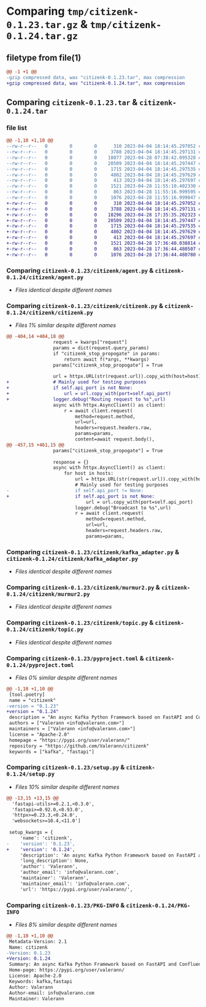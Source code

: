 # Comparing `tmp/citizenk-0.1.23.tar.gz` & `tmp/citizenk-0.1.24.tar.gz`

## filetype from file(1)

```diff
@@ -1 +1 @@
-gzip compressed data, was "citizenk-0.1.23.tar", max compression
+gzip compressed data, was "citizenk-0.1.24.tar", max compression
```

## Comparing `citizenk-0.1.23.tar` & `citizenk-0.1.24.tar`

### file list

```diff
@@ -1,10 +1,10 @@
--rw-r--r--   0        0        0      310 2023-04-04 18:14:45.297052 citizenk-0.1.23/citizenk/__init__.py
--rw-r--r--   0        0        0     3788 2023-04-04 18:14:45.297131 citizenk-0.1.23/citizenk/agent.py
--rw-r--r--   0        0        0    18077 2023-04-28 07:38:42.095328 citizenk-0.1.23/citizenk/citizenk.py
--rw-r--r--   0        0        0    20509 2023-04-04 18:14:45.297447 citizenk-0.1.23/citizenk/kafka_adapter.py
--rw-r--r--   0        0        0     1715 2023-04-04 18:14:45.297535 citizenk-0.1.23/citizenk/murmur2.py
--rw-r--r--   0        0        0     4802 2023-04-04 18:14:45.297629 citizenk-0.1.23/citizenk/topic.py
--rw-r--r--   0        0        0      413 2023-04-04 18:14:45.297697 citizenk-0.1.23/citizenk/utils.py
--rw-r--r--   0        0        0     1521 2023-04-28 11:55:10.402330 citizenk-0.1.23/pyproject.toml
--rw-r--r--   0        0        0      863 2023-04-28 11:55:16.999595 citizenk-0.1.23/setup.py
--rw-r--r--   0        0        0     1076 2023-04-28 11:55:16.999847 citizenk-0.1.23/PKG-INFO
+-rw-r--r--   0        0        0      310 2023-04-04 18:14:45.297052 citizenk-0.1.24/citizenk/__init__.py
+-rw-r--r--   0        0        0     3788 2023-04-04 18:14:45.297131 citizenk-0.1.24/citizenk/agent.py
+-rw-r--r--   0        0        0    18296 2023-04-28 17:35:35.202323 citizenk-0.1.24/citizenk/citizenk.py
+-rw-r--r--   0        0        0    20509 2023-04-04 18:14:45.297447 citizenk-0.1.24/citizenk/kafka_adapter.py
+-rw-r--r--   0        0        0     1715 2023-04-04 18:14:45.297535 citizenk-0.1.24/citizenk/murmur2.py
+-rw-r--r--   0        0        0     4802 2023-04-04 18:14:45.297629 citizenk-0.1.24/citizenk/topic.py
+-rw-r--r--   0        0        0      413 2023-04-04 18:14:45.297697 citizenk-0.1.24/citizenk/utils.py
+-rw-r--r--   0        0        0     1521 2023-04-28 17:36:40.038814 citizenk-0.1.24/pyproject.toml
+-rw-r--r--   0        0        0      863 2023-04-28 17:36:44.480507 citizenk-0.1.24/setup.py
+-rw-r--r--   0        0        0     1076 2023-04-28 17:36:44.480780 citizenk-0.1.24/PKG-INFO
```

### Comparing `citizenk-0.1.23/citizenk/agent.py` & `citizenk-0.1.24/citizenk/agent.py`

 * *Files identical despite different names*

### Comparing `citizenk-0.1.23/citizenk/citizenk.py` & `citizenk-0.1.24/citizenk/citizenk.py`

 * *Files 1% similar despite different names*

```diff
@@ -404,14 +404,18 @@
                 request = kwargs["request"]
                 params = dict(request.query_params)
                 if "citizenk_stop_propogate" in params:
                     return await f(*args, **kwargs)
                 params["citizenk_stop_propogate"] = True
 
                 url = httpx.URL(str(request.url)).copy_with(host=host)
+                # Mainly used for testing purposes
+                if self.api_port is not None:
+                    url = url.copy_with(port=self.api_port)
+                logger.debug("Routing request to %s",url)
                 async with httpx.AsyncClient() as client:
                     r = await client.request(
                         method=request.method,
                         url=url,
                         headers=request.headers.raw,
                         params=params,
                         content=await request.body(),
@@ -457,15 +461,15 @@
                 params["citizenk_stop_propogate"] = True
 
                 response = {}
                 async with httpx.AsyncClient() as client:
                     for host in hosts:
                         url = httpx.URL(str(request.url)).copy_with(host=host)
                         # Mainly used for testing purposes
-                        if self.api_port != None:
+                        if self.api_port is not None:
                             url = url.copy_with(port=self.api_port)
                         logger.debug("Broadcast to %s",url)
                         r = await client.request(
                             method=request.method,
                             url=url,
                             headers=request.headers.raw,
                             params=params,
```

### Comparing `citizenk-0.1.23/citizenk/kafka_adapter.py` & `citizenk-0.1.24/citizenk/kafka_adapter.py`

 * *Files identical despite different names*

### Comparing `citizenk-0.1.23/citizenk/murmur2.py` & `citizenk-0.1.24/citizenk/murmur2.py`

 * *Files identical despite different names*

### Comparing `citizenk-0.1.23/citizenk/topic.py` & `citizenk-0.1.24/citizenk/topic.py`

 * *Files identical despite different names*

### Comparing `citizenk-0.1.23/pyproject.toml` & `citizenk-0.1.24/pyproject.toml`

 * *Files 0% similar despite different names*

```diff
@@ -1,10 +1,10 @@
 [tool.poetry]
 name = "citizenk"
-version = "0.1.23"
+version = "0.1.24"
 description = "An async Kafka Python Framework based on FastAPI and Confluent Kafka"
 authors = ["Valerann <info@valerann.com>"]
 maintainers = ["Valerann <info@valerann.com>"]
 license = "Apache-2.0"
 homepage = "https://pypi.org/user/valerann/"
 repository = "https://github.com/Valerann/citizenk"
 keywords = ["kafka", "fastapi"]
```

### Comparing `citizenk-0.1.23/setup.py` & `citizenk-0.1.24/setup.py`

 * *Files 10% similar despite different names*

```diff
@@ -13,15 +13,15 @@
  'fastapi-utils>=0.2.1,<0.3.0',
  'fastapi>=0.92.0,<0.93.0',
  'httpx>=0.23.3,<0.24.0',
  'websockets>=10.4,<11.0']
 
 setup_kwargs = {
     'name': 'citizenk',
-    'version': '0.1.23',
+    'version': '0.1.24',
     'description': 'An async Kafka Python Framework based on FastAPI and Confluent Kafka',
     'long_description': None,
     'author': 'Valerann',
     'author_email': 'info@valerann.com',
     'maintainer': 'Valerann',
     'maintainer_email': 'info@valerann.com',
     'url': 'https://pypi.org/user/valerann/',
```

### Comparing `citizenk-0.1.23/PKG-INFO` & `citizenk-0.1.24/PKG-INFO`

 * *Files 8% similar despite different names*

```diff
@@ -1,10 +1,10 @@
 Metadata-Version: 2.1
 Name: citizenk
-Version: 0.1.23
+Version: 0.1.24
 Summary: An async Kafka Python Framework based on FastAPI and Confluent Kafka
 Home-page: https://pypi.org/user/valerann/
 License: Apache-2.0
 Keywords: kafka,fastapi
 Author: Valerann
 Author-email: info@valerann.com
 Maintainer: Valerann
```

